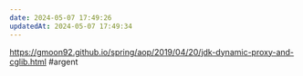 ```yaml
---
date: 2024-05-07 17:49:26
updatedAt: 2024-05-07 17:49:34
---
```


https://gmoon92.github.io/spring/aop/2019/04/20/jdk-dynamic-proxy-and-cglib.html
#argent 